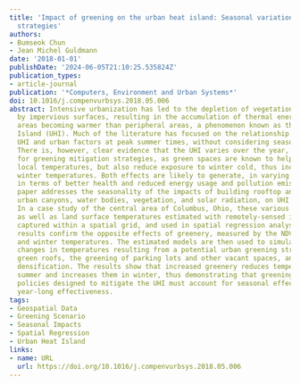 ```yaml
---
title: 'Impact of greening on the urban heat island: Seasonal variations and mitigation
  strategies'
authors:
- Bumseok Chun
- Jean Michel Guldmann
date: '2018-01-01'
publishDate: '2024-06-05T21:10:25.535824Z'
publication_types:
- article-journal
publication: '*Computers, Environment and Urban Systems*'
doi: 10.1016/j.compenvurbsys.2018.05.006
abstract: Intensive urbanization has led to the depletion of vegetation and its replacement
  by impervious surfaces, resulting in the accumulation of thermal energy, with urban
  areas becoming warmer than peripheral areas, a phenomenon known as the Urban Heat
  Island (UHI). Much of the literature has focused on the relationship between the
  UHI and urban factors at peak summer times, without considering seasonality effects.
  There is, however, clear evidence that the UHI varies over the year, with implications
  for greening mitigation strategies, as green spaces are known to help reduce summer
  local temperatures, but also reduce exposure to winter cold, thus increasing local
  winter temperatures. Both effects are likely to generate, in varying extents, benefits
  in terms of better health and reduced energy usage and pollution emissions. This
  paper addresses the seasonality of the impacts of building rooftop and façade areas,
  urban canyons, water bodies, vegetation, and solar radiation, on UHI intensity.
  In a case study of the central area of Columbus, Ohio, these various 2D and 3D inputs,
  as well as land surface temperatures estimated with remotely-sensed imagery, are
  captured within a spatial grid, and used in spatial regression analyses. The estimation
  results confirm the opposite effects of greenery, measured by the NDVI, on summer
  and winter temperatures. The estimated models are then used to simulate the seasonal
  changes in temperatures resulting from a potential urban greening strategy involving
  green roofs, the greening of parking lots and other vacant spaces, and vegetation
  densification. The results show that increased greenery reduces temperatures in
  summer and increases them in winter, thus demonstrating that greening and land-use
  policies designed to mitigate the UHI must account for seasonal effects to achieve
  year-long effectiveness.
tags:
- Geospatial Data
- Greening Scenario
- Seasonal Impacts
- Spatial Regression
- Urban Heat Island
links:
- name: URL
  url: https://doi.org/10.1016/j.compenvurbsys.2018.05.006
---
```

